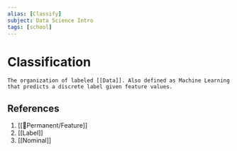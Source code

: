 ```yaml
---
alias: [Classify]
subject: Data Science Intro
tags: [school]
---
```

# Classification


```ad-note
The organization of labeled [[Data]]. Also defined as Machine Learning that predicts a discrete label given feature values.
```

## References
1. [[🗻Permanent/Feature]]
2. [[Label]]
3. [[Nominal]]